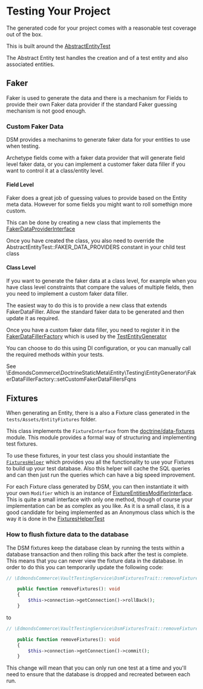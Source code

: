 # Testing Your Project

The generated code for your project comes with a reasonable test coverage out of the box.

This is built around the [AbstractEntityTest](../src/Entity/Testing/AbstractEntityTest.php)

The Abstract Entity test handles the creation and of a test entity and also associated entities.

## Faker

Faker is used to generate the data and there is a mechanism for Fields to provide their own Faker data provider if the standard Faker guessing mechanism is not good enough.

### Custom Faker Data

DSM provides a mechanims to generate faker data for your entities to use when testing.

Archetype fields come with a faker data provider that will generate field level faker data, or you can implement a customer faker data filler if you want to control it at a class/entity level.

#### Field Level

Faker does a great job of guessing values to provide based on the Entity meta data. However for some fields you might want to roll somethign more custom.

This can be done by creating a new class that implements the [FakerDataProviderInterface](./../src/Entity/Fields/FakerData/FakerDataProviderInterface.php)

Once you have created the class, you also need to override the AbstractEntityTest::FAKER_DATA_PROVIDERS constant in your child test class

#### Class Level

If you want to generate the faker data at a class level, for example when you have class level constraints that compare the values of multiple fields, then you need to implement a custom faker data filler.

The easiest way to do this is to provide a new class that extends FakerDataFiller. Allow the standard faker data to be generated and then update it as required.

Once you have a custom faker data filler, you need to register it in the [FakerDataFillerFactory](../src/Entity/Testing/EntityGenerator/FakerDataFillerFactory.php) which is used by the [TestEntityGenerator](../src/Entity/Testing/EntityGenerator/TestEntityGenerator.php)

You can choose to do this using DI configuration, or you can manually call the required methods within your tests.

See \EdmondsCommerce\DoctrineStaticMeta\Entity\Testing\EntityGenerator\FakerDataFillerFactory::setCustomFakerDataFillersFqns



## Fixtures

When generating an Entity, there is a also a Fixture class generated in the `tests/Assets/EntityFixtures` folder.

This class implements the `FixtureInterface` from the [doctrine/data-fixtures](https://github.com/doctrine/data-fixtures) module. This module provides a formal way of structuring and implementing test fixtures.

To use these fixtures, in your test class you should instantiate the [`FixturesHelper`](./../src/Entity/Testing/Fixtures/FixturesHelper.php) which provides you all the functionality to use your Fixtures to build up your test database. Also this helper will cache the SQL queries and can then just run the queries which can have a big speed improvement.

For each Fixture class generated by DSM, you can then instantiate it with your own `Modifier` which is an instance of [FixtureEntitiesModifierInterface](./../src/Entity/Testing/Fixtures/FixtureEntitiesModifierInterface.php). This is quite a small interface with only one method, though of course your implementation can be as complex as you like. As it is a small class, it is a good candidate for being implemented as an Anonymous class which is the way it is done in the [FixturesHelperTest](./../tests/Large/G/Entity/Testing/Fixtures/FixturesHelperTest.php)



### How to flush fixture data to the database #

The DSM fixtures keep the database clean by running the tests within a database transaction and then rolling this
back after the test is complete. This means that you can never view the fixture data in the database. In order to do
this you can temporarily update the following code:

```php
// \EdmondsCommerce\VaultTestingService\DsmFixturesTrait::removeFixtures

    public function removeFixtures(): void
    {
        $this->connection->getConnection()->rollBack();
    }
```

to

```php
// \EdmondsCommerce\VaultTestingService\DsmFixturesTrait::removeFixtures

    public function removeFixtures(): void
    {
        $this->connection->getConnection()->commit();
    }
```

This change will mean that you can only run one test at a time and you'll need to ensure that the database is dropped
and recreated between each run.

